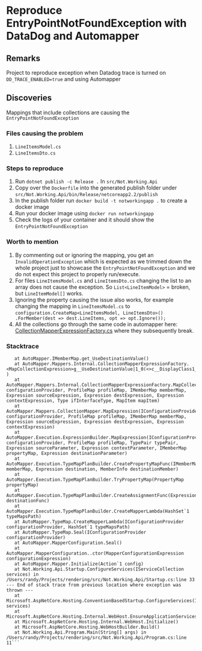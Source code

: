 # Reproduce EntryPointNotFoundException with DataDog and Automapper

## Remarks
Project to reproduce exception when Datadog trace is turned on `DD_TRACE_ENABLED=true` and using Automapper

## Discoveries

Mappings that include collections are causing the `EntryPointNotFoundException`

### Files causing the problem

1. `LineItemsModel.cs`
2. `LineItemsDto.cs`

### Steps to reproduce
1. Run `dotnet publish -c Release .` In `src/Not.Working.Api`
2. Copy over the `Dockerfile` into the generated publish folder under `src/Not.Working.Api/bin/Release/netcoreapp2.2/publish`
3. In the publish folder run `docker build -t notworkingapp .` to create a docker image
4. Run your docker image using `docker run notworkingapp`
5. Check the logs of your container and it should show the `EntryPointNotFoundException`

### Worth to mention
1. By commenting out or ignoring the mapping, you get an `InvalidOperationException` which is expected as we trimmed down the whole project just to showcase the `EntryPointNotFoundException` and we do not expect this project to properly run/execute.
2. For files `LineItemsModel.cs` and `LineItemsDto.cs` changing the list to an array does not cause the exception. So `List<LineItemModel>` = broken, but `LineItemModel[]` works.
3. Ignoring the property causing the issue also works, for example changing the mapping in `LineItemsModel.cs` to ```configuration.CreateMap<LineItemsModel, LineItemsDto>()
                .ForMember(dest => dest.LineItems, opt => opt.Ignore());```
4. All the collections go through the same code in automapper here: [CollectionMapperExpressionFactory.cs](https://github.com/AutoMapper/AutoMapper/blob/4220230d60cecaa008ccf98d1612fbbb363d37c4/src/AutoMapper/Mappers/Internal/CollectionMapperExpressionFactory.cs#L65) where they subsequently break.

### Stacktrace
```Unhandled Exception: System.EntryPointNotFoundException: Entry point was not found.
   at AutoMapper.IMemberMap.get_UseDestinationValue()
   at AutoMapper.Mappers.Internal.CollectionMapperExpressionFactory.<MapCollectionExpression>g__UseDestinationValue|1_0(<>c__DisplayClass1_0& )
   at AutoMapper.Mappers.Internal.CollectionMapperExpressionFactory.MapCollectionExpression(IConfigurationProvider configurationProvider, ProfileMap profileMap, IMemberMap memberMap, Expression sourceExpression, Expression destExpression, Expression contextExpression, Type ifInterfaceType, MapItem mapItem)
   at AutoMapper.Mappers.CollectionMapper.MapExpression(IConfigurationProvider configurationProvider, ProfileMap profileMap, IMemberMap memberMap, Expression sourceExpression, Expression destExpression, Expression contextExpression)
   at AutoMapper.Execution.ExpressionBuilder.MapExpression(IConfigurationProvider configurationProvider, ProfileMap profileMap, TypePair typePair, Expression sourceParameter, Expression contextParameter, IMemberMap propertyMap, Expression destinationParameter)
   at AutoMapper.Execution.TypeMapPlanBuilder.CreatePropertyMapFunc(IMemberMap memberMap, Expression destination, MemberInfo destinationMember)
   at AutoMapper.Execution.TypeMapPlanBuilder.TryPropertyMap(PropertyMap propertyMap)
   at AutoMapper.Execution.TypeMapPlanBuilder.CreateAssignmentFunc(Expression destinationFunc)
   at AutoMapper.Execution.TypeMapPlanBuilder.CreateMapperLambda(HashSet`1 typeMapsPath)
   at AutoMapper.TypeMap.CreateMapperLambda(IConfigurationProvider configurationProvider, HashSet`1 typeMapsPath)
   at AutoMapper.TypeMap.Seal(IConfigurationProvider configurationProvider)
   at AutoMapper.MapperConfiguration.Seal()
   at AutoMapper.MapperConfiguration..ctor(MapperConfigurationExpression configurationExpression)
   at AutoMapper.Mapper.Initialize(Action`1 config)
   at Not.Working.Api.Startup.ConfigureServices(IServiceCollection services) in /Users/randy/Projects/rendering/src/Not.Working.Api/Startup.cs:line 33
--- End of stack trace from previous location where exception was thrown ---
   at Microsoft.AspNetCore.Hosting.ConventionBasedStartup.ConfigureServices(IServiceCollection services)
   at Microsoft.AspNetCore.Hosting.Internal.WebHost.EnsureApplicationServices()
   at Microsoft.AspNetCore.Hosting.Internal.WebHost.Initialize()
   at Microsoft.AspNetCore.Hosting.WebHostBuilder.Build()
   at Not.Working.Api.Program.Main(String[] args) in /Users/randy/Projects/rendering/src/Not.Working.Api/Program.cs:line 11```
